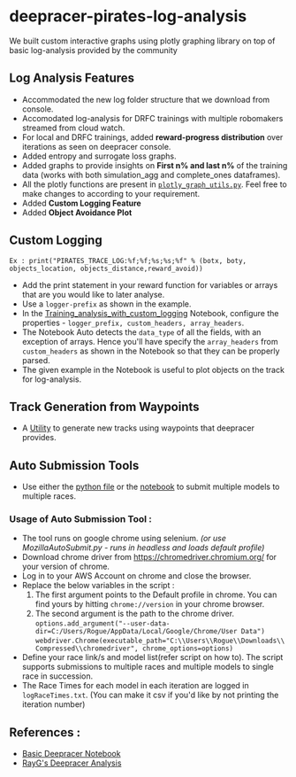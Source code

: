 # deepracer-pirates-log-analysis
We built custom interactive graphs using plotly graphing library on top of basic log-analysis provided by the community

## Log Analysis Features
* Accommodated the new log folder structure that we download from console.
* Accomodated log-analysis for DRFC trainings with multiple robomakers streamed from cloud watch.
* For local and DRFC trainings, added **reward-progress distribution** over iterations as seen on deepracer console.
* Added entropy and surrogate loss graphs.
* Added graphs to provide insights on **First n% and last n%** of the training data (works with both simulation_agg and complete_ones dataframes).
* All the plotly functions are present in [`plotly_graph_utils.py`](https://github.com/SairamNaragoni/deepracer-pirates-log-analysis/blob/main/Notebooks/python/plotly_graph_utils.py). Feel free to make changes to according to your requirement.
* Added **Custom Logging Feature**
* Added **Object Avoidance Plot**

## Custom Logging  
`Ex : print("PIRATES_TRACE_LOG:%f;%f;%s;%s;%f" % (botx, boty, objects_location, objects_distance,reward_avoid))`
* Add the print statement in your reward function for variables or arrays that are you would like to later analyse.
* Use a `logger-prefix` as shown in the example.
* In the [Training_analysis_with_custom_logging]() Notebook, configure the properties - `logger_prefix, custom_headers, array_headers`.
* The Notebook Auto detects the `data_type` of all the fields, with an exception of arrays. Hence you'll have specify the `array_headers` from `custom_headers` as shown in the Notebook so that they can be properly parsed.
* The given example in the Notebook is useful to plot objects on the track for log-analysis.

## Track Generation from Waypoints
* A [Utility](https://github.com/SairamNaragoni/deepracer-pirates-log-analysis/blob/main/Notebooks/track_calculation_from_waypoints.ipynb) to generate new tracks using waypoints that deepracer provides.

## Auto Submission Tools
* Use either the [python file](https://github.com/SairamNaragoni/deepracer-pirates-log-analysis/blob/main/Auto%20Submission%20Tool/AutoSubmit.py) or the [notebook](https://github.com/SairamNaragoni/deepracer-pirates-log-analysis/blob/main/Notebooks/pirates_auto_submission.ipynb) to submit multiple models to multiple races.
### Usage of Auto Submission Tool : 
* The tool runs on google chrome using selenium. *(or use MozillaAutoSubmit.py - runs in headless and loads default profile)*
* Download chrome driver from https://chromedriver.chromium.org/ for your version of chrome.
* Log in to your AWS Account on chrome and close the browser.
* Replace the below variables in the script :
  1. The first argument points to the Default profile in chrome. You can find yours by hitting `chrome://version` in your chrome browser.
  2. The second argument is the path to the chrome driver.  
  `options.add_argument("--user-data-dir=C:/Users/Rogue/AppData/Local/Google/Chrome/User Data")`
  `webdriver.Chrome(executable_path="C:\\Users\\Rogue\\Downloads\\Compressed\\chromedriver", chrome_options=options)`
* Define your race link/s and model list(refer script on how to). The script supports submissions to multiple races and multiple models to single race in succession.
* The Race Times for each model in each iteration are logged in `logRaceTimes.txt`. (You can make it csv if you'd like by not printing the iteration number)

## References :
* [Basic Deepracer Notebook](https://github.com/aws-samples/aws-deepracer-workshops/tree/master/log-analysis)
* [RayG's Deepracer Analysis](https://github.com/TheRayG/deepracer-log-analysis)
